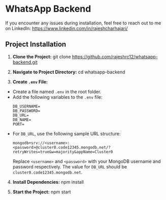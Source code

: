 # WhatsApp Backend
If you encounter any issues during installation, feel free to reach out to me on LinkedIn: https://www.linkedin.com/in/rajeshcharhajari/
## Project Installation

1. **Clone the Project:**
   git clone https://github.com/rajeshrc12/whatsapp-backend.git

2. **Navigate to Project Directory:**
   cd whatsapp-backend

3. **Create `.env` File:**

- Create a file named `.env` in the root folder.
- Add the following variables to the `.env` file:
  ```
  DB_USERNAME=
  DB_PASSWORD=
  DB_URL=
  DB_NAME=
  PORT=
  ```
- For `DB_URL`, use the following sample URL structure:
  ```
  mongodb+srv://<username>:<password>@cluster0.code12345.mongodb.net/?retryWrites=true&w=majority&appName=Cluster0
  ```
  Replace `<username>` and `<password>` with your MongoDB username and password respectively.
  The value for `DB_URL` should be `cluster0.code12345.mongodb.net`.

4. **Install Dependencies:**
   npm install

5. **Start the Project:**
   npm start
